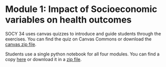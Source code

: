 # Module 1: Impact of Socioeconomic variables on health outcomes

SOCY 34 uses canvas quizzes to introduce and guide students through the exercises.  You can find the quiz on Canvas Commons or download the [canvas zip file](completed_module/components/assignment1/health-disparties-quiz-1.zip).

Students use a single python notebook for all four modules.  You can find a copy <a href="https://colab.research.google.com/drive/1KvnJDTXjggX-Q_KvJAr23R4XfVML0I9K?usp=sharing">here</a> or download it in a [zip file](completed_module/components/socy34_module.zip).
